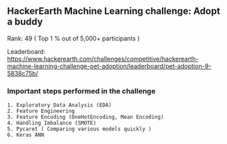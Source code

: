 ## HackerEarth Machine Learning challenge: Adopt a buddy
Rank: 49 ( Top 1 % out of 5,000+ participants )

Leaderboard: https://www.hackerearth.com/challenges/competitive/hackerearth-machine-learning-challenge-pet-adoption/leaderboard/pet-adoption-9-5838c75b/
### Important steps performed in the challenge

    1. Exploratory Data Analysis (EDA)
    2. Feature Engineering 
    3. Feature Encoding (OneHotEncoding, Mean Encoding)
    4. Handling Imbalance (SMOTE)
    5. Pycaret ( Comparing various models quickly )
    6. Keras ANN

